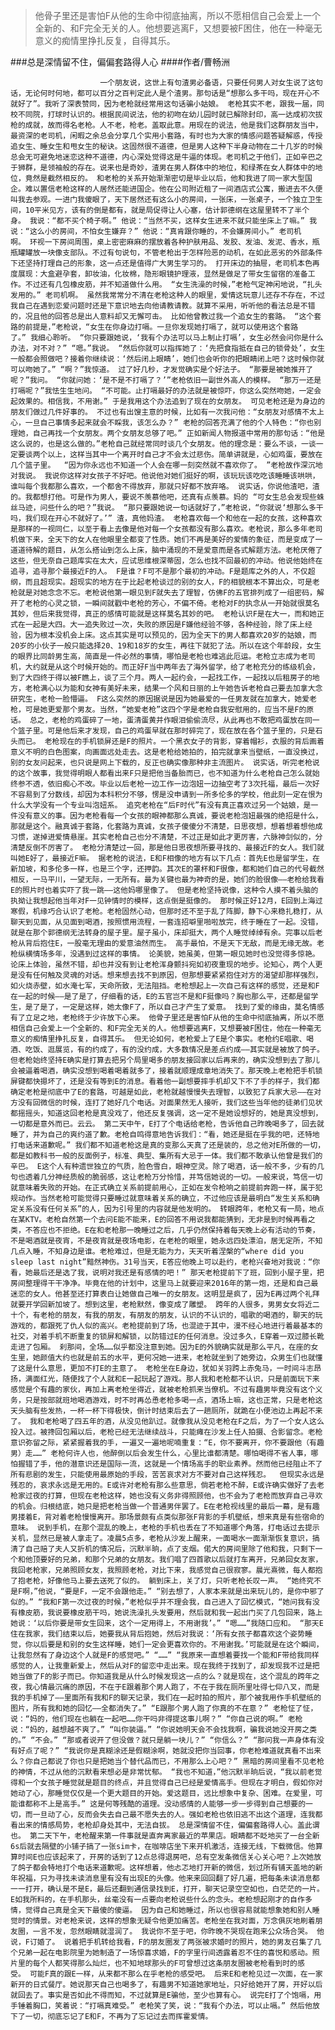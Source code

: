 > 他骨子里还是害怕F从他的生命中彻底抽离，所以不愿相信自己会爱上一个全新的、和F完全无关的人。他想要逃离F，又想要被F困住，他在一种毫无意义的痴情里挣扎反复，自得其乐。

###总是深情留不住，偏偏套路得人心
####作者/曹畅洲

						一个朋友说，这世上有句渣男必备语，只要任何男人对女生说了这句话，无论何时何地，都可以百分之百判定此人是个渣男。那句话是“想那么多干吗，现在开心不就好了”。我听了深表赞同，因为老枪就经常用这句话骗小姑娘。 老枪其实不老，跟我一届，同校不同院，打球时认识的。根据民间说法，他的初吻在幼儿园时就已解除封印，高一达成初次拔枪的成就，故而得名老枪。人不老，枪老。盖取此意。用现在的说法，他是我们这群朋友当中，最资深的老司机，闲暇之余总会分享几个实用小套路，有时也为大家的情感问题答疑解惑，传授追女生、睡女生和甩女生的秘诀。这固然很不道德，但是男人这种下半身动物在二十几岁的时候总会无可避免地迷恋这种不道德，内心深处觉得这是牛逼的体现。老司机之于他们，正如辛巴之于狮群，是领袖般的存在。说来也是奇妙，渣男在男人群体中的地位，和绿茶在女人群体中的地位，竟然是截然相反的。 和老枪的关系开始渐渐密切是毕业以后，他和我进了同一家大型国企。难以置信老枪这样的人居然还能进国企。他在公司附近租了一间酒店式公寓，搬进去不久便叫我去参观。一进门我傻眼了，天下居然还有这么小的房间，一张床，一张桌子，一个独立卫生间，10平米见方，该有的倒是都有，就是局促得让人心塞，估计郭德纲在这屋里转不了半个身。 我说：“都不买个椅子啊。” 他说：“当然不买，这样女生进来不就只能坐床上了嘛。” 我说：“这么小的房间，不怕女生嫌弃？” 他说：“真肯跟你睡的，不会嫌房间小。” 老司机啊。 环视一下房间周围，桌上密密麻麻的摆放着各种护肤用品、发胶、发油、发泥、香水，瓶瓶罐罐放一块像支部队。不过有句说句，不管老枪出于怎样险恶的动机，在如此恶劣的外部条件下还坚持打理自己的形象，这一点还是值得广大男生学习的。 打开床边的抽屉，老司机本色再度展现：大盒避孕套，卸妆油，化妆棉，隐形眼镜护理液，显然是做足了带女生留宿的准备工作。不过还有几包橡皮筋，并不知道做什么用。 “女生洗澡的时候，”老枪气定神闲地说，“扎头发用的。” 老司机啊。 虽然我常常分不清在老枪这种人的眼里，爱情这玩意儿还存不存在，不过我自己在遇到恋爱问题时还是下意识地去向他请教请教。就算不采用，听听他的看法总是不错的，况且他的回答总是出人意料却又无懈可击。 比如他曾教过我一个追女生的套路。 “这个套路的前提是，”老枪说，“女生在你身边打嗝。一旦你发现她打嗝了，就可以使用这个套路了。” 我细心聆听。 “你只要跟她说，‘我有个办法可以马上制止打嗝’，女生必然会问你是什么办法，对不对？” “嗯。”我说。 “然后你就可以指挥她了：‘先把食指抵在自己的锁骨处’，女生一般都会照做吧？接着你继续说：‘然后闭上眼睛’，她们也会听你的把眼睛闭上吧？这时候你就可以吻她了。” “啊？”我惊道。 过了好几秒，才发觉确实是个好法子。 “那要是被她推开了呢？”我问。 “你就问她：‘是不是不打嗝了？’”老枪依旧一副世外高人的模样。 “那万一还是打嗝呢？”我怯生生地问。 “不可能。止打嗝最好的办法就是被惊吓，你这么突然吻她，一定会起效果的。相信我，不用谢。” 于是我用这个办法追到了现在的女朋友。 可见老枪还是为身边的朋友们做过几件好事的。 不过也有出馊主意的时候，比如有一次我问他：“女朋友对感情不太上心，一旦自己事情多起来就会不睬我，该怎么办？” 老枪的回答充满了他的个人特色：“你也别理她，自己再找一个女朋友。两个女朋友总够了吧。” 正如新闻人物报道中常用的那句话：“他是这么说的，也是这么做的。”老枪自己就经常同时谈几个女朋友。他的理念是：要么不谈，一谈一定要谈两个以上，这样当其中一个离开时自己才不会太过悲伤。简单讲就是，心如鸡蛋，要放在几个篮子里。  “因为你永远也不知道一个人会在哪一刻突然就不喜欢你了。 ”老枪故作深沉地对我说。 我说你这样对女孩子不好吧。他说他对她们挺好的啊，该玩玩该吃吃该睡睡该哄哄，谁叫每个我都那么喜欢，一个都舍不得放弃，那就只好都不放弃咯。 说实话，你说他渣吧，渣的。我都想打他。可是作为男人，要说不羡慕他吧，还真有点羡慕。妈的 “可女生总会发现些蛛丝马迹，问些什么的吧？”我说。 “那只要跟她说一句话就好了，”老枪说，“你就说‘想那么多干吗，我们现在开心不就好了。’” 渣，真他妈渣。 老枪喜欢每一个和他在一起的女孩，这种喜欢是那样的一视同仁，以至于看上去像是他对每一个女孩都没有那么喜欢。老枪说，那么多年老司机做下来，全天下的女人在他眼里全都变了性质。她们不再是美好的爱情的象征，而是变成了一道道待解的题目，从怎么搭讪到怎么上床，脑中涌现的不是爱意而是各式解题方法。老枪厌倦了这些，但无奈自己题库实在太大，应试思维根深蒂固，怎么也找不回最初的冲动。他说他始终在追寻，追寻那个最接近F的人。 F是谁？F可不是那个最初的冲动。F是题库之外的人，不仅超纲，而且超现实。超现实的地方在于比起老枪谈过的别的女人，F的相貌根本不算出众，可是老枪就是对她念念不忘。老枪说他第一眼见到F就失去了理智，仿佛F的五官排列成了一组密码，解开了老枪的心灵之锁，一瞬间就戳中老枪的芳心，不偏不倚。老枪对F的执念从一开始就很莫名其妙，但后来我觉得，真正的感情可能就是这样莫名其妙的吧。 老枪认识F是在大一，而和她正式在一起是大四。大一追失败过一次，失败的原因是F嫌他经验不够，各种经验，除了床上经验，因为根本没机会上床。这点其实是可以预见的，因为全天下的男人都喜欢20岁的姑娘，而20岁的小伙子一般只能选择20、19和18岁的女生，再往下就犯了法。所以在这个年龄段，女生的眼界比同龄男生高，简直是一件必然的事情，哪怕是老枪也难逃此厄运。老枪立志成为老司机，大约就是从这个时候开始的。而正好F当中两年去了海外留学，给了老枪充分的练级机会，到了大四终于得以被F瞧上，谈了三个月。两人一起约会，一起找工作，一起找以后租房子的地方，老枪满心以为能和女神有美好未来，结果一个风和日丽的上午她告诉老枪自己要去加拿大念研究生，老枪一脸懵逼。 F这么突然的原因据说是因为她最爱的一任男友就在加拿大，她爱老枪，可是她更爱那个男友。当然，“她爱老枪”这四个字是老枪自我安慰用的，应当不是F的原话。 总之，老枪的鸡蛋碎了一地，蛋清蛋黄并作眼泪偷偷流尽，从此再也不敢把鸡蛋放在同一个篮子里。可是他后来才发现，自己的鸡蛋早就在那时碎完了，现在放在各个篮子里的，只是石头而已。 老枪现在的手机锁屏还是F的照片。一个黑衣女子的背影，穿着帽衫，衣服的背后画着意义不明的白色图案，向画面远处走去。这是老枪给她拍的，拍完就拿来当壁纸，一直没换过，别的女友问起来，也只说是网上下载的，反正也确实像那种非主流图片。 说实话，听完老枪说的这个故事，我觉得明眼人都看出来F只是把他当备胎而已，也不知道为什么老枪自己怎么就始终参不透，依旧痴心不改。毕业以后老枪一边工作一边泡妞一边抽空考了3次托福，最后一次好不容易到了分数线，却因为本科积分不够，愣是没申请到一所多伦多的学校，他此刻一定在恨为什么大学没有一个专业叫泡妞系。 追究老枪在“后F时代”有没有真正喜欢过另一个姑娘，是一件没有意义的事。因为老枪看每一个女孩的眼神都那么真诚，要说老枪泡妞最强的绝招是什么，那就是这个。融真诚于套路，化套路为真诚，女孩子傻傻分不清楚，日思夜想，想着想着想他成习惯，遂掉进爱情悬崖。其实老枪自己也分不清楚，不过正是如此才更厉害，六脉神剑似的，分清楚反倒不厉害了。 老枪分清楚过一回，那是他日思夜想所要寻找的、最接近F的女人。我们就叫她E好了，最接近F嘛。 据老枪的说法，E和F相像的地方有以下几点：首先E也是留学生，在新加坡，和多伦多一样，也是三个字，还押韵。其次E的罩杯和F很像，都和她们自己的代号截然相反，一马平川，一望无际，一无所有。最为关键也最为神奇的是，她们的脸很像——老枪给我看E的照片时也着实吓了我一跳——这他妈哪里像了。 但是老枪坚持说像，这种令人摸不着头脑的执拗让我想起他当年对F一见钟情时的模样，这点倒是挺像的。 那时候正好12月，E回到上海过寒假，机缘巧合认识了老枪。老枪固然心动，但那时还不至于乱了阵脚，静下心来稳扎稳打，从聊天到见面，从见面到喝酒，按照惯用流程，一套连招噼里啪啦放完，终于睡在了一起。没错，就是在那个郭德纲无法转身的屋子里。屋子虽小，床却挺大，两个人睡觉绰绰有余。完事以后老枪从背后抱住E，一股毫无理由的爱意油然而生。 高手最怕，不是天下无敌，而是无缘无故。老枪纵横情场多年，没遇到过这样的事情。 论美貌，她虽美，但第一眼见她时也没觉得多惊艳。论床上体验，虽然不错，却也并没有到让老枪浑身颤抖宛如初夜重现的地步。论知心，两个人更是没有任何触及灵魂的对话。想来想去找不到原因，但那想要紧紧抱住对方的渴望却那样强烈，如火烧赤壁，如水淹七军，天命所致，无法阻挡。老枪想起上一次自己有这样的感觉，还是和F在一起的时候——是了是了，仔细看的话，E的五官岂不是和F挺像吗？胸也那么平，还都是留学生，是了是了，一定是这样，她太像F了，所以自己才产生了爱意。 找到了爱的缘由，莫名情感有了立足之地，老枪终于少许放下心来。 他骨子里还是害怕F从他的生命中彻底抽离，所以不愿相信自己会爱上一个全新的、和F完全无关的人。他想要逃离F，又想要被F困住，他在一种毫无意义的痴情里挣扎反复，自得其乐。 但无论如何，老枪爱上了E是个事实。老枪约E唱歌、喝酒、吃饭、逛展览，有的约成了，有的没约成，大多数情况是差点约成——其实就是被放了鸽子。但老枪始终坚持E确实是打算去把另个局里喝多的朋友接回家以后再来的，确实没想到去了那儿会被逼着喝酒，确实没想到喝着喝着就多了，接着就顺理成章地消失了。那天晚上老枪把手机锁屏键都快摁坏了，还是没有等到E的消息。看着他一副想要摔手机却又下不了手的样子，我们都确定老枪是彻底中了E的套路，可越是如此，老枪就越慢慢失去理智，以致犯了兵家大忌——在对方没有回微信的时候，连打了她好几个电话。对面果然无人接听，我们这些当年他的徒弟们见状都摇摇头，知道这回老枪是真没戏了，他还反复强调，这一定不是她设想好的，她是真没想到，一切都是意外而已。云云。 第二天中午，E打了个电话给老枪，告诉他自己昨晚喝多了，回去就睡了，并为自己的爽约道了歉。老枪自鸣得意地告诉我们：“看，她还是挺在乎我的吧，还特地打电话来道歉呢。” 我们都不知道老枪这是真的变那么天真了还是装的，总之他对E所做的一切，都是如教科书一般的反面例子，标准、典型、集所有大忌于一体。我们都不敢承认他曾是我们的辛巴。 E这个人有种遗世独立的气质，脸色雪白，眼神空灵。除了喝酒，话一般不多，少有的几句也透着几分神经质般的脆弱感，这让老枪万分怜惜，并笃信她说的一切。一般来说，笃信一切就意味着失败的开始。在正式确立关系前提前用心，正如在发令枪响之前提前奔跑一样，属于犯规动作。当然老枪可能觉得只要睡过就意味着关系的确立，不过他应该是最明白“发生关系和确定关系没有任何关系”的人，因为引号里的内容就是他发明的。 转眼跨年，老枪又有一局，地点在某KTV。老枪自然第一个去问E能不能来，E的回答不用说我都能猜到，无非是到时候再看之类，不答应也不拒绝。E在和老枪那一晚睡过之后，几乎仍然保持着每天晚上必有活动的节奏，不是喝酒就是夜宵，不是夜宵就是夜场电影，在老枪的眼里，她永远四处漂泊，居无定所，不知几点入睡，不知身边是谁。老枪难过，但是无能为力，天天听着涅槃的“where did you sleep last night”黯然神伤。31号当天，E答应他晚上可以赴约，老枪兴奋地对我说：“你看，她最后还是选了我，说明对我还是有感情的吧！” 那天老枪提前下了班，回到小屋子里，把房间整理得干干净净。毕竟在他的计划中，这里马上就要迎来2016年的第一炮，还是和自己最迷恋的女人。他甚至还打算表白让她做自己唯一的女朋友。这明显是疯了，因为E再过两个礼拜就要开学回新加坡了。想到这里，老枪默然，像变成了雕塑。 跨年的人很多，男男女女将近二十个，有老枪的朋友，有我的朋友，有朋友的朋友，认识的不认识的，唱歌的喝酒的，聊天的玩游戏的，都跟死了仇人似的高兴。老枪提前到了场，也混迹于其中，漫不经心地进行着最基本的社交，对着手机不断重复的锁屏和解锁，以防错过E的任何消息。没过多久，E穿着一双过膝长靴走进了包厢。 刹那间，全场……似乎都没注意到她。因为E的外貌确实就是那么平凡，在座的女生里，她颜值大约也就是前五的水平，更何况她一进来，老枪就坐到了她旁边，众男生们也就懂了这是什么意思，更加不打E的主意了。 老枪坐在E身边，犹如关羽跨上赤兔马，一时间斗志昂扬，满面红光，随便找了个人就和E一起玩起了游戏。那人我和老枪都不认识，只是前面玩下来感觉是个有趣的家伙，再加上离老枪坐得近，就被老枪抓来当僚机。不过有趣男毕竟没有这个义务，只是按部就班地喝酒游戏，时不时再怂恿老枪多喝一点，酒场上嘛，这也正常，只是老枪这天头脑有些发热，一杯一杯下得极快，倒计时结束后去了一趟厕所，就跪在小便池边上再起不来了。 我和老枪喝了四五年的酒，从没见他趴过。就像我从没见老枪在F之后，为了一个女人这么投入过。被搀回包厢以后，老枪已经无法继续战斗，只能瘫在沙发上任人拍摄、合影留念。老枪意识弥留之际，紧紧握着我的手，一遍又一遍地呢喃重复：“E，你不要离开，你不要跟他（有趣男）走……” 老枪何许人也，他醉倒以后会发生什么，心里比谁都清楚。哪怕喝得不省人事，哪怕握错了手，他的潜意识还是国际一流，这就是一个情场高手的职业素养。然而他已经阻止不了所有悲剧的发生，只能使用最原始的手段，苦苦哀求对方不要对自己这样残忍。  但现实永远是残忍的，哀求永远是无用的。E或许对老枪有那么些意思，倘若老枪不醉，E或许确实做好了去老枪家过夜的打算，但现在老枪这样，她也没有义务非得照顾他，也不会为了老枪而放弃自己寻欢的机会。归根结底，她只是把老枪当做一个普通男伴罢了。E在老枪视线里的最后一幕，是有趣男搂着E，背对着老枪慢慢离开。那场景颇有点类似那张F背影的手机壁纸，想来真是有些宿命的意味。 说到手机，在那个混乱的晚上，老枪的手机也丢在了不知道哪个角落，打电话过去提示关机，显然已是被人拿走了。凌晨5点多，老枪从沙发上醒来，一面喝水一面渐渐恢复意识，搞清了自己赔了夫人又折机的情况后，沉默半晌，点了支烟。偌大的房间里除了他和我，只剩下一个和他顶要好的兄弟，和那个兄弟的女朋友。我们唱了四首歌以后就打车离开，兄弟回女友家，我回老枪家，兄弟照顾女友，我照顾老枪，对比下来，我感觉自己很寂寥。晨光熹微，每人都抱了抱老枪，好像他马上要去送死了似的。 躺到床上，关了灯，只听老枪长叹一声。 “她终究不是F啊，”他说，“要是F，一定不会跟他走。” “别去想了，人家本来就是出来玩儿的，是你中邪了似的。” “我和F第一次过夜的时候，”老枪似乎并不理会我，自己进入了回忆模式，“她问我有没有橡皮筋，我说要橡皮筋干吗，她说洗澡扎头发要用，然后就和我一起出门买了几包回来，路上她说：‘以后你要是带女生回来，这个一定用得上，不用谢我’。” “嗯……”我随口应和。 “那天E住在我家，我们结束以后，她要我从背后抱她，然后对我说：‘所有女孩子都喜欢这个姿势睡觉，你以后要是和别的女生这样睡，她们一定会更喜欢你的。不用谢我。’可能就是在这个瞬间，让我忽然有了身边这个人就是F的感觉吧。” “……” “我原来一直想着要找一个能和F带给我同样感觉的人，让我重新爱上，然后从对F的留恋中走出来。现在我终于找到了，却发现我不过是把她当做了F的影子而已。你知道我是从什么时候发现这一点的么？就是现在，这个混乱的跨年之夜，我心情最沉痛的原因，不在于E跟着那个男人跑了，不在于我在厕所里吐得七仰八叉，而是我的手机掉了——里面所有我和F的聊天记录，我们在一起时拍的照片，那个被我用作手机壁纸的图片，所有我和她的回忆——全都消失了。” “E跟那个男人跑了你真的不在意？” 老枪怔了怔，说：“妈的，他们现在也躺在一起吧……你干吗非得提这事儿啊？” “你自己说的啊。” 老枪说：“妈的，越想越不爽了。” “叫你装逼。” “你说她明天会不会找我啊，骗我说她没开房之类的。” “不会。” “那或者说开了但没做？就只是躺一块儿？” “你信么？” “那问我一声身体有没有好点了呢？” “我说你是真糊涂还是假糊涂啊，她就没把你当回事，你老枪难道就真看不出来么？你自己都说了你也只是把她当个替代品而已，不用那么上心吧？” 黑暗的房间里看不见老枪的神情，不过从他的沉默看来想必是非常忧郁。 “我也不知道，”他沉默半晌后说，“我以前老觉得和一个女孩子睡觉就是题目的终点，并且觉得自己已经是爱情高手。但现在才明白，假如你对她动了心，那睡觉仅仅是一个更大题目的开始。爱这题目，远比想象中复杂、困难。在爱里，可能谁都称不上是高手。” 这是何等残酷的道理。没动感情的人能够一步一步得到自己想要的一切，而一旦动了心，反而会失去自己最不愿失去的人。强如老枪也依旧逃不出这个道理，连我都看出来的情感局势，老枪却身处其中，无法自拔。 总是深情留不住，偏偏套路得人心。盖此谓也。 第二天下午，老枪醒来第一件事就是直奔离家最近的苹果店。眼睛都不眨地买了一台全新6s后就去隔壁的小铺子搞了一张sim卡，在咖啡店坐下来开机激活，连接无线，下载微信。他算算时间E也应该起来了，开房的话到了12点总得退房吧，总有空发条微信关心关心吧？上次她放了鸽子都会特地打个电话来道歉呢。这样想着，他忐忑地打开新的微信，划过所有铺天盖地的新年祝福，只为寻找未读消息里有没有出现E的头像。他来来回回翻了好几遍，把每条未读消息都一一打开，确认是不是E，最后还翻到通信录找到E，打开，聊天记录空空如也，白茫茫的一片。E如我所料的，在手机那头，丝毫没有一点要向老枪说些什么的念头。老枪想起刚才的自作多情，觉得自己真是全天下最傻的傻逼。 因为自己和她睡过，所以也很容易就能想象她和别人睡觉时的情景。对老枪来说，这样的想象无疑令他更加痛苦。老枪坐在我对面，万念俱灰地刷着朋友圈，一言不发，忽然眼睛就湿润了。 我说你不至于吧，你昨晚不哭现在跑来公众场合哭。 他说，F订婚了。 说着把手机转给我看，F的朋友圈发了两张被求婚时的照片，她的男友召集了几个兄弟一起在电影院里为她制造了一场惊喜求婚，F的字里行间透露着忍不住的喜悦和感动。照片里的每个人都笑得那么灿烂，也不知地球那头的F可曾想过这条朋友圈被老枪看到时的感受。 可能F真的跟E一样，从来都不那么在乎老枪的感受吧。 后来E和老枪见过一次面，在一家新开的日式餐厅。她说那天自己也喝多了，有趣男不知道她家地址，只好给她开了房，开好以后就回去了。事实是否如此不得而知，不过就算是E骗他，至少也算有心。 说完E打了个饱嗝，用手锤着胸口，笑着说：“打嗝真难受。” 老枪笑了笑，说：“我有个办法，可以止嗝。” 然后他放下了一切，彻底忘记了E和F，不再为了忘记过去而挥霍爱情。			  		